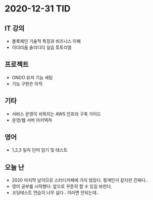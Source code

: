 # 2020-12-31 TID

## IT 강의

- 블록체인 기술적 특징과 비즈니스 이해
- 이더리움 솔리디티 실습 튜토리얼

## 프로젝트

- ONDO 유저 기능 세팅
- 기능 구현은 아직

## 기타

- 서비스 운영이 쉬워지는 AWS 인프라 구축 가이드
- 운영/웹 서버 아키텍쳐

## 영어

- 1,2,3 일차 단어 암기 및 테스트

## 오늘 난

- 2020 마지막 날이므로 스터디카페에 가지 않았다. 핑계인거 같지만 진짜다..
- 영어 공부를 시작했다. 앞으로 꾸준히 할 수 있길 바란다.
- 코딩테스트 연습이 너무 싫다.. 이러면 안되는데..
